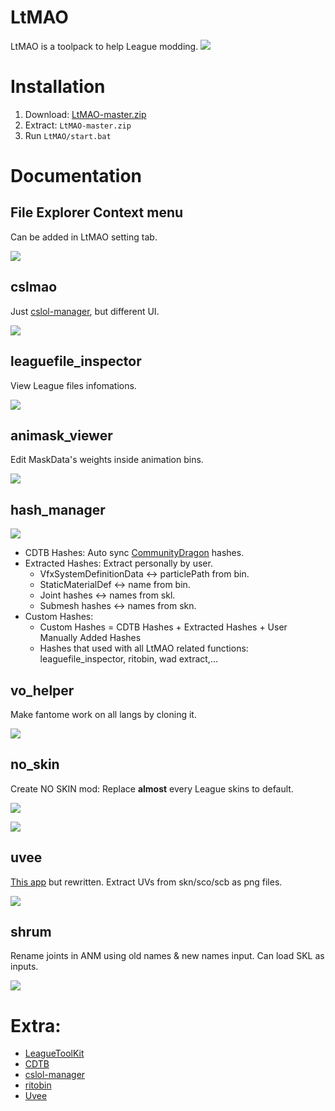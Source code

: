 # LtMAO
LtMAO is a toolpack to help League modding.
![](https://i.imgur.com/6rygiM7.png)

# Installation
1. Download: [LtMAO-master.zip](https://github.com/tarngaina/LtMAO/archive/refs/heads/master.zip)
2. Extract: `LtMAO-master.zip`
3. Run `LtMAO/start.bat`

# Documentation
## File Explorer Context menu
Can be added in LtMAO setting tab.

![](https://i.imgur.com/FqegQos.png)

## cslmao
Just [cslol-manager](https://github.com/LeagueToolkit/cslol-manager), but different UI.

![](https://i.imgur.com/EwbPaQW.png)

## leaguefile_inspector
View League files infomations.

![](https://i.imgur.com/2w9yyKH.png)

## animask_viewer
Edit MaskData's weights inside animation bins.

![](https://i.imgur.com/a0x8dQE.png)

## hash_manager
![](https://i.imgur.com/IeXNfKF.png)

- CDTB Hashes: Auto sync [CommunityDragon](https://github.com/CommunityDragon/CDTB/blob/master/cdragontoolbox/binfile.py) hashes.
- Extracted Hashes: Extract personally by user.
    - VfxSystemDefinitionData <-> particlePath from bin.
    - StaticMaterialDef <-> name from bin.
    - Joint hashes <-> names from skl.
    - Submesh hashes <-> names from skn.
- Custom Hashes:
    - Custom Hashes = CDTB Hashes + Extracted Hashes + User Manually Added Hashes
    - Hashes that used with all LtMAO related functions: leaguefile_inspector, ritobin, wad extract,...
    
## vo_helper
Make fantome work on all langs by cloning it.

![](https://i.imgur.com/YEafCGc.png)

## no_skin
Create NO SKIN mod: Replace **almost** every League skins to default.

![](https://i.imgur.com/wONCNnj.png)

![](https://i.imgur.com/AfQyzFN.png)


## uvee
[This app](https://github.com/LeagueToolkit/Uvee) but rewritten.
Extract UVs from skn/sco/scb as png files.

![](https://i.imgur.com/c9FZz8C.png)

## shrum
Rename joints in ANM using old names & new names input.
Can load SKL as inputs.

![](https://i.imgur.com/eOAOkbX.png)

# Extra:
- [LeagueToolKit](https://github.com/LeagueToolkit/LeagueToolkit)
- [CDTB](https://github.com/CommunityDragon/CDTB)
- [cslol-manager](https://github.com/LeagueToolkit/cslol-manager)
- [ritobin](https://github.com/moonshadow565/ritobin)
- [Uvee](https://github.com/LeagueToolkit/Uvee)

